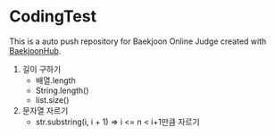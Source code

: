 # CodingTest
This is a auto push repository for Baekjoon Online Judge created with [BaekjoonHub](https://github.com/BaekjoonHub/BaekjoonHub).


1. 길이 구하기
   - 배열.length
   - String.length()
   - list.size()
2. 문자열 자르기
   - str.substring(i, i + 1) => i <= n < i+1만큼 자르기
